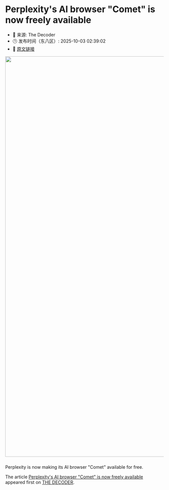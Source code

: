 # Perplexity's AI browser "Comet" is now freely available
- 📅 来源: The Decoder
- 🕒 发布时间（东八区）: 2025-10-03 02:39:02
- 🔗 [原文链接](https://the-decoder.com/perplexitys-ai-browser-comet-is-now-freely-available/)

<p><img alt="" class="attachment-full size-full wp-post-image" height="699" src="https://the-decoder.com/wp-content/uploads/2025/07/perplexity_comet_logo.png" style="height: auto; margin-bottom: 10px;" width="1267" /></p>
<p>        Perplexity is now making its AI browser "Comet" available for free.</p>
<p>The article <a href="https://the-decoder.com/perplexitys-ai-browser-comet-is-now-freely-available/">Perplexity&#039;s AI browser &quot;Comet&quot; is now freely available</a> appeared first on <a href="https://the-decoder.com">THE DECODER</a>.</p>
